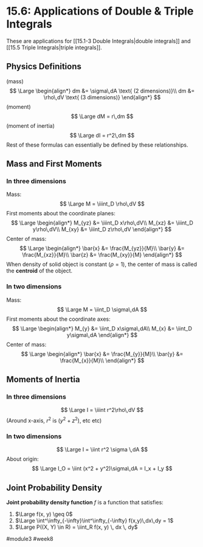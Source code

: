# 15.6: Applications of Double & Triple Integrals
These are applications for [[15.1-3 Double Integrals|double integrals]] and [[15.5 Triple Integrals|triple integrals]].
## Physics Definitions

(mass)
$$
\Large
\begin{align*}
dm &= \sigma\,dA \text{ (2 dimensions)}\\
dm &= \rho\,dV \text{ (3 dimensions)}
\end{align*}
$$
(moment)
$$
\Large
dM = r\,dm
$$
(moment of inertia)
$$
\Large
dI = r^2\,dm
$$
Rest of these formulas can essentially be defined by these relationships.

## Mass and First Moments
### In three dimensions
Mass:
$$
\Large
M = \iiint_D \rho\,dV
$$
First moments about the coordinate planes:
$$
\Large
\begin{align*}
M_{yz} &= \iiint_D x\rho\,dV\\
M_{xz} &= \iiint_D y\rho\,dV\\
M_{xy} &= \iiint_D z\rho\,dV
\end{align*}
$$
Center of mass:
$$
\Large
\begin{align*}
\bar{x} &= \frac{M_{yz}}{M}\\
\bar{y} &= \frac{M_{xz}}{M}\\
\bar{z} &= \frac{M_{xy}}{M}
\end{align*}
$$
When density of solid object is constant ($\rho = 1$), the center of mass is called the **centroid** of the object.
### In two dimensions
Mass:
$$
\Large
M = \iint_D \sigma\,dA
$$
First moments about the coordinate axes:
$$
\Large
\begin{align*}
M_{y} &= \iint_D x\sigma\,dA\\
M_{x} &= \iint_D y\sigma\,dA
\end{align*}
$$
Center of mass:
$$
\Large
\begin{align*}
\bar{x} &= \frac{M_{y}}{M}\\
\bar{y} &= \frac{M_{x}}{M}\\
\end{align*}
$$

## Moments of Inertia
### In three dimensions
$$
\Large
I = \iiint r^2\rho\,dV
$$
(Around x-axis, $r^2$ is $(y^2 + z^2)$, etc etc)

### In two dimensions
$$
\Large
I = \iint r^2 \sigma \,dA
$$
About origin:
$$
\Large
I_O = \iint (x^2 + y^2)\sigma\,dA = I_x + I_y
$$
## Joint Probability Density
**Joint probability density function** $f$ is a function that satisfies:
1. $\Large f(x, y) \geq 0$
2. $\Large \int^\infty_{-\infty}\int^\infty_{-\infty} f(x,y)\,dx\,dy = 1$
3. $\Large P((X, Y) \in R) = \iint_R f(x, y) \, dx \, dy$

#module3 #week8